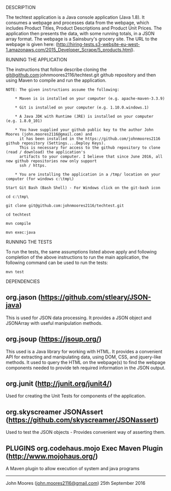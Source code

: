 DESCRIPTION

The techtest application is a Java console application (Java 1.8). It consumes a webpage and processes data from
the webpage, which includes Product Titles, Product Descriptions and Product Unit Prices. The application then
presents the data, with some running totals, in a JSON array format. The webpage is a Sainsbury's grocery site.
The URL to the webpage is given here:
    (http://hiring-tests.s3-website-eu-west-1.amazonaws.com/2015_Developer_Scrape/5_products.html).

RUNNING THE APPLICATION

The instructions that follow describe cloning the git@github.com:johnmoores2116/techtest.git github
repository and then using Maven to compile and run the application.

    NOTE: The given instructions assume the following:
    
        * Maven is is installed on your computer (e.g. apache-maven-3.3.9)
        
        * Git is installed on your computer (e.g. 1.10.0.windows.1)
        
        * A Java JDK with Runtime (JRE) is installed on your computer (e.g. 1.8.0_101)
        
        * You have supplied your github public key to the author John Moores (john.moores2116@gmail.com) and
          it has been installed in the https://github.com/johnmoores2116 github repository (Settings....Deploy Keys).
          This is necessary for access to the github repository to clone (read / download) the application's
          artifacts to your computer. I believe that since June 2016, all new github repositories now only support
          ssh / https.
          
        * You are installing the application in a /tmp/ location on your computer (for windows c:\tmp\)
          
    Start Git Bash (Bash Shell) - For Windows click on the git-bash icon
    
    cd c:\tmp\
         
    git clone git@github.com:johnmoores2116/techtest.git
    
    cd techtest
    
    mvn compile
    
    mvn exec:java
    

RUNNING THE TESTS

To run the tests, the same assumptions listed above apply and following completion of the above
instructions to run the main application, the following command can be used to run the tests:

    mvn test
    

DEPENDENCIES

org.jason (https://github.com/stleary/JSON-java)
------------------------------------------------
This is used for JSON data processing. It provides a JSON object and JSONArray with useful manipulation
methods. 
 
org.jsoup (https://jsoup.org/)
------------------------------
This used is a Java library for working with HTML. It provides a convenient API for extracting and manipulating
data, using DOM, CSS, and jquery-like methods. It used to query the HTML on the webpage(s) to find the webpage
components needed to provide teh required information in the JSON output.

org.junit (http://junit.org/junit4/)
------------------------------------
Used for creating the Unit Tests for components of the application.
     
org.skyscreamer JSONAssert (https://github.com/skyscreamer/JSONassert)
----------------------------------------------------------------------
Used to test the JSON objects - Provides convenient way of asserting them.
   

PLUGINS
org.codehaus.mojo Exec Maven Plugin (http://www.mojohaus.org/)
--------------------------------------------------------------
A Maven plugin to allow execution of system and java programs 

-----------------------------------------------------------
John Moores (john.moores2116@gmail.com) 25th September 2016